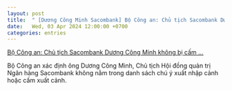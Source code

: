 ```yaml
---
layout: post
title:  " [Dương Công Minh Sacombank] Bộ Công an: Chủ tịch Sacombank Dương Công Minh không bị cấm ..."
date:   Wed, 03 Apr 2024 12:00:00 +0700
categories: entries
---
```

[Bộ Công an: Chủ tịch Sacombank Dương Công Minh không bị cấm ...](https://congthuong.vn/bo-cong-an-bac-bo-thong-tin-chu-tich-sacombank-duong-cong-minh-bi-cam-xuat-canh-312423.html)

Bộ Công an xác định ông Dương Công Minh, Chủ tịch Hội đồng quản trị Ngân hàng Sacombank không nằm trong danh sách chú ý xuất nhập cảnh hoặc cấm xuất cảnh.

